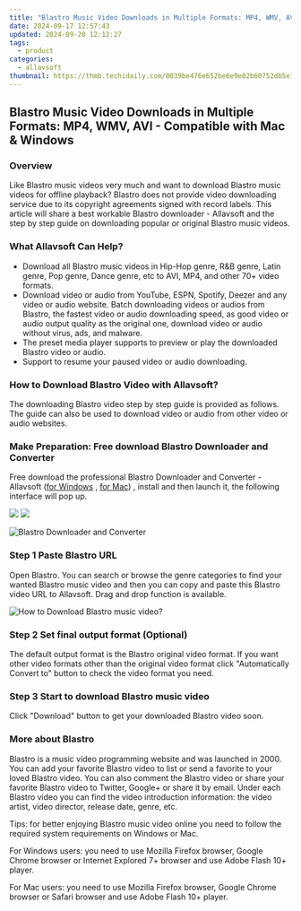 ```yaml
---
title: "Blastro Music Video Downloads in Multiple Formats: MP4, WMV, AVI - Compatible with Mac & Windows"
date: 2024-09-17 12:57:43
updated: 2024-09-20 12:12:27
tags:
  - product
categories:
  - allavsoft
thumbnail: https://thmb.techidaily.com/0039be476e652be6e9e02b60752db5e1733ea22d9d841af5f5ee6bd2b62676ef.jpg
---
```


## Blastro Music Video Downloads in Multiple Formats: MP4, WMV, AVI - Compatible with Mac & Windows

### Overview

Like Blastro music videos very much and want to download Blastro music videos for offline playback? Blastro does not provide video downloading service due to its copyright agreements signed with record labels. This article will share a best workable Blastro downloader - Allavsoft and the step by step guide on downloading popular or original Blastro music videos.

### What Allavsoft Can Help?

* Download all Blastro music videos in Hip-Hop genre, R&B genre, Latin genre, Pop genre, Dance genre, etc to AVI, MP4, and other 70+ video formats.
* Download video or audio from YouTube, ESPN, Spotify, Deezer and any video or audio website. Batch downloading videos or audios from Blastro, the fastest video or audio downloading speed, as good video or audio output quality as the original one, download video or audio without virus, ads, and malware.
* The preset media player supports to preview or play the downloaded Blastro video or audio.
* Support to resume your paused video or audio downloading.

### How to Download Blastro Video with Allavsoft?

The downloading Blastro video step by step guide is provided as follows. The guide can also be used to download video or audio from other video or audio websites.

### Make Preparation: Free download Blastro Downloader and Converter

Free download the professional Blastro Downloader and Converter - Allavsoft ([for Windows](https://tools.techidaily.com/allavsoft/products/) , [for Mac](https://tools.techidaily.com/allavsoft/products/)) , install and then launch it, the following interface will pop up.

[![](https://www.allavsoft.com/how-to/../images/how-to/free-download-win.jpg)](https://tools.techidaily.com/allavsoft/products/) [![](https://www.allavsoft.com/how-to/../images/how-to/free-download-mac.jpg)](https://tools.techidaily.com/allavsoft/products/)

![Blastro Downloader and Converter](https://www.allavsoft.com/how-to/../images/allavsoft/screen-shot-600.jpg)

### Step 1 Paste Blastro URL

Open Blastro. You can search or browse the genre categories to find your wanted Blastro music video and then you can copy and paste this Blastro video URL to Allavsoft. Drag and drop function is available.

![How to Download Blastro music video?](https://www.allavsoft.com/how-to/../images/how-to/download-rtmp-video/download-rtmp-video.jpg)

### Step 2 Set final output format (Optional)

The default output format is the Blastro original video format. If you want other video formats other than the original video format click "Automatically Convert to" button to check the video format you need.

### Step 3 Start to download Blastro music video

Click "Download" button to get your downloaded Blastro video soon.

### More about Blastro

Blastro is a music video programming website and was launched in 2000\. You can add your favorite Blastro video to list or send a favorite to your loved Blastro video. You can also comment the Blastro video or share your favorite Blastro video to Twitter, Google+ or share it by email. Under each Blastro video you can find the video introduction information: the video artist, video director, release date, genre, etc.

Tips: for better enjoying Blastro music video online you need to follow the required system requirements on Windows or Mac.

For Windows users: you need to use Mozilla Firefox browser, Google Chrome browser or Internet Explored 7+ browser and use Adobe Flash 10+ player.

For Mac users: you need to use Mozilla Firefox browser, Google Chrome browser or Safari browser and use Adobe Flash 10+ player.

<ins class="adsbygoogle"
     style="display:block"
     data-ad-format="autorelaxed"
     data-ad-client="ca-pub-7571918770474297"
     data-ad-slot="1223367746"></ins>



<ins class="adsbygoogle"
     style="display:block"
     data-ad-client="ca-pub-7571918770474297"
     data-ad-slot="8358498916"
     data-ad-format="auto"
     data-full-width-responsive="true"></ins>
